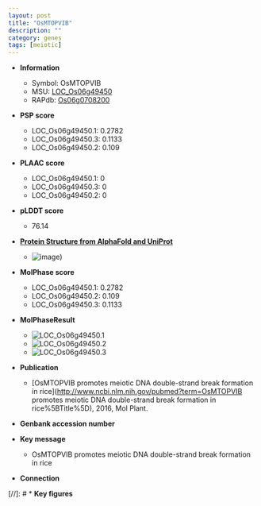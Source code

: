 ```yaml
---
layout: post
title: "OsMTOPVIB"
description: ""
category: genes
tags: [meiotic]
---
```


* **Information**  
    + Symbol: OsMTOPVIB  
    + MSU: [LOC_Os06g49450](http://rice.plantbiology.msu.edu/cgi-bin/ORF_infopage.cgi?orf=LOC_Os06g49450)  
    + RAPdb: [Os06g0708200](http://rapdb.dna.affrc.go.jp/viewer/gbrowse_details/irgsp1?name=Os06g0708200)  

* **PSP score**  
    + LOC_Os06g49450.1: 0.2782 
    + LOC_Os06g49450.3: 0.1133 
    + LOC_Os06g49450.2: 0.109 

* **PLAAC score**  
    + LOC_Os06g49450.1: 0 
    + LOC_Os06g49450.3: 0 
    + LOC_Os06g49450.2: 0 

* **pLDDT score**
    + 76.14

* **[Protein Structure from AlphaFold and UniProt](https://www.uniprot.org/uniprotkb/Q0D9M7/entry#structure)**
    + ![image](https://ricepsp.github.io/images/Q0/AF-Q0D9M7-F1.png))

* **MolPhase score**
    + LOC_Os06g49450.1: 0.2782
    + LOC_Os06g49450.2: 0.109
    + LOC_Os06g49450.3: 0.1133

* **MolPhaseResult**
    + ![LOC_Os06g49450.1](https://ricepsp.github.io/pictures/LOC_Os06g/LOC_Os06g49450.1.png)
    + ![LOC_Os06g49450.2](https://ricepsp.github.io/pictures/LOC_Os06g/LOC_Os06g49450.2.png)
    + ![LOC_Os06g49450.3](https://ricepsp.github.io/pictures/LOC_Os06g/LOC_Os06g49450.3.png)

* **Publication**  
    + [OsMTOPVIB promotes meiotic DNA double-strand break formation in rice](http://www.ncbi.nlm.nih.gov/pubmed?term=OsMTOPVIB promotes meiotic DNA double-strand break formation in rice%5BTitle%5D), 2016, Mol Plant.

* **Genbank accession number**  

* **Key message**  
    + OsMTOPVIB promotes meiotic DNA double-strand break formation in rice

* **Connection**  

[//]: # * **Key figures**  


